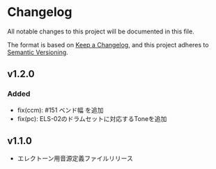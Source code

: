 # Changelog

All notable changes to this project will be documented in this file.

The format is based on [Keep a Changelog](https://keepachangelog.com/en/1.0.0/),
and this project adheres to
[Semantic Versioning](https://semver.org/spec/v2.0.0.html).

## v1.2.0

### Added

- fix(ccm): #151 ベンド幅 を追加
- fix(pc): ELS-02のドラムセットに対応するToneを追加

## v1.1.0

- エレクトーン用音源定義ファイルリリース
